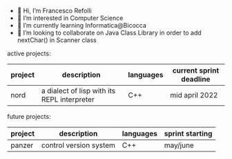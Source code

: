 - 👋 Hi, I’m Francesco Refolli
- 👀 I’m interested in Computer Science
- 🌱 I’m currently learning Informatica@Bicocca
- 💞️ I’m looking to collaborate on Java Class Library in order to add nextChar() in Scanner class

active projects:

| project | description | languages | current sprint deadline |
| ------- | ----------- | --------- | ----------------------- |
| nord | a dialect of lisp with its REPL interpreter | C++ | mid april 2022 |

future projects:

| project | description | languages | sprint starting |
| ------- | ----------- | --------- | --------------- |
| panzer | control version system | C++ | may/june |
